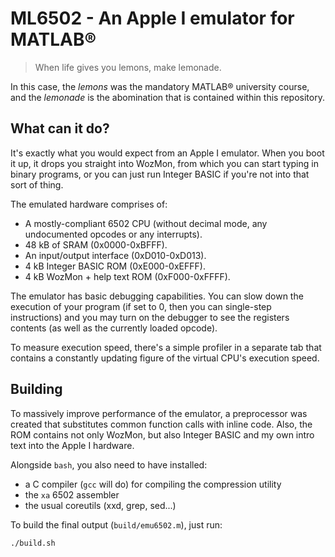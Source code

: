 # ML6502 - An Apple I emulator for MATLAB®

> When life gives you lemons, make lemonade.

In this case, the _lemons_ was the mandatory MATLAB® university course, and the _lemonade_ is the abomination that is contained within this repository.

<!-- NOTE TO FUTURE SELF: I worked really hard on this joke. Please don't remove it if you find it cringe later :) -->

## What can it do?

It's exactly what you would expect from an Apple I emulator. When you boot it up, it drops you straight into WozMon, from which you can start typing in binary programs,
or you can just run Integer BASIC if you're not into that sort of thing.

The emulated hardware comprises of:

- A mostly-compliant 6502 CPU (without decimal mode, any undocumented opcodes or any interrupts).
- 48 kB of SRAM (0x0000-0xBFFF).
- An input/output interface (0xD010-0xD013).
- 4 kB Integer BASIC ROM (0xE000-0xEFFF).
- 4 kB WozMon + help text ROM (0xF000-0xFFFF).

The emulator has basic debugging capabilities. You can slow down the execution of your program (if set to 0, then you can single-step instructions)
and you may turn on the debugger to see the registers contents (as well as the currently loaded opcode).

To measure execution speed, there's a simple profiler in a separate tab that contains a constantly updating figure of the virtual CPU's execution speed.

## Building

To massively improve performance of the emulator, a preprocessor was created that substitutes common function calls with inline code.
Also, the ROM contains not only WozMon, but also Integer BASIC and my own intro text into the Apple I hardware.

Alongside `bash`, you also need to have installed:
- a C compiler (`gcc` will do) for compiling the compression utility
- the `xa` 6502 assembler
- the usual coreutils (xxd, grep, sed...)

To build the final output (`build/emu6502.m`), just run:

```bash
./build.sh
```
